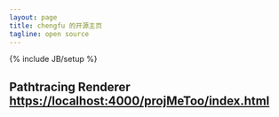 ```yaml
---
layout: page
title: chengfu 的开源主页
tagline: open source
---
```

{% include JB/setup %}

## Pathtracing Renderer <https://localhost:4000/projMeToo/index.html>



